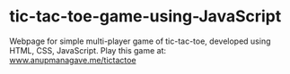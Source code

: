 # tic-tac-toe-game-using-JavaScript
Webpage for simple multi-player game of tic-tac-toe, developed using HTML, CSS, JavaScript.
Play this game at: www.anupmanagave.me/tictactoe
